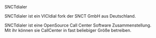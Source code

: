 SNCTdialer

SNCTdialer ist ein VICIdial fork der SNCT GmbH aus Deutschland.

SNCTdialer ist eine OpenSource Call Center Software Zusammenstellung.
Mit ihr können sie CallCenter in fast beliebiger Größe betreiben.
